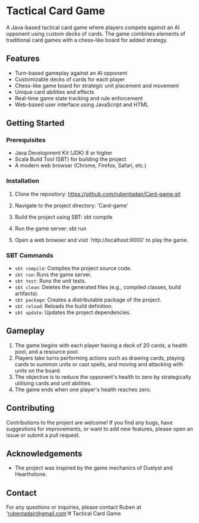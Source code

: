 # Tactical Card Game

A Java-based tactical card game where players compete against an AI opponent using custom decks of cards. The game combines elements of traditional card games with a chess-like board for added strategy.

## Features

- Turn-based gameplay against an AI opponent
- Customizable decks of cards for each player
- Chess-like game board for strategic unit placement and movement
- Unique card abilities and effects
- Real-time game state tracking and rule enforcement
- Web-based user interface using JavaScript and HTML

## Getting Started

### Prerequisites

- Java Development Kit (JDK) 8 or higher
- Scala Build Tool (SBT) for building the project
- A modern web browser (Chrome, Firefox, Safari, etc.)

### Installation

1. Clone the repository: https://github.com/rubentadair/Card-game.git

2. Navigate to the project directory: 'Card-game'

3. Build the project using SBT: sbt compile

4. Run the game server: sbt run

5. Open a web browser and visit `http://localhost:9000' to play the game.

### SBT Commands

- `sbt compile`: Compiles the project source code.
- `sbt run`: Runs the game server.
- `sbt test`: Runs the unit tests.
- `sbt clean`: Deletes the generated files (e.g., compiled classes, build artifacts).
- `sbt package`: Creates a distributable package of the project.
- `sbt reload`: Reloads the build definition.
- `sbt update`: Updates the project dependencies.

## Gameplay

1. The game begins with each player having a deck of 20 cards, a health pool, and a resource pool.
2. Players take turns performing actions such as drawing cards, playing cards to summon units or cast spells, and moving and attacking with units on the board.
3. The objective is to reduce the opponent's health to zero by strategically utilising cards and unit abilities.
4. The game ends when one player's health reaches zero.

## Contributing

Contributions to the project are welcome! If you find any bugs, have suggestions for improvements, or want to add new features, please open an issue or submit a pull request.


## Acknowledgements
- The project was inspired by the game mechanics of Duelyst and Hearthstone.

## Contact
For any questions or inquiries, please contact Ruben at 'rubentadair@gmail.com'# Tactical Card Game
